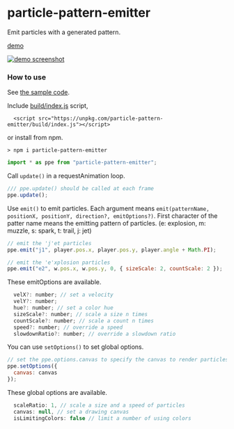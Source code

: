 # particle-pattern-emitter

Emit particles with a generated pattern.

[demo](https://abagames.github.io/particle-pattern-emitter/index.html?mines)

[![demo screenshot](https://abagames.github.io/particle-pattern-emitter/mines.gif)](https://abagames.github.io/particle-pattern-emitter/index.html?mines)

### How to use

See [the sample code](https://github.com/abagames/particle-pattern-emitter/blob/master/src/samples/mines.ts).

Include [build/index.js](https://github.com/abagames/particle-pattern-emitter/blob/master/build/index.js) script,

```
  <script src="https://unpkg.com/particle-pattern-emitter/build/index.js"></script>
```

or install from npm.

```
> npm i particle-pattern-emitter
```

```js
import * as ppe from "particle-pattern-emitter";
```

Call `update()` in a requestAnimation loop.

```js
/// ppe.update() should be called at each frame
ppe.update();
```

Use `emit()` to emit particles.
Each argument means `emit(patternName, positionX, positionY, direction?, emitOptions?)`.
First character of the patter name means the emitting pattern of particles.
(e: explosion, m: muzzle, s: spark, t: trail, j: jet)

```js
// emit the 'j'et particles
ppe.emit("j1", player.pos.x, player.pos.y, player.angle + Math.PI);
```

```js
// emit the 'e'xplosion particles
ppe.emit("e2", w.pos.x, w.pos.y, 0, { sizeScale: 2, countScale: 2 });
```

These emitOptions are available.

```js
  velX?: number; // set a velocity
  velY?: number;
  hue?: number; // set a color hue
  sizeScale?: number; // scale a size n times
  countScale?: number; // scale a count n times
  speed?: number; // override a speed
  slowdownRatio?: number; // override a slowdown ratio
```

You can use `setOptions()` to set global options.

```js
// set the ppe.options.canvas to specify the canvas to render particles
ppe.setOptions({
  canvas: canvas
});
```

These global options are available.

```js
  scaleRatio: 1, // scale a size and a speed of particles
  canvas: null, // set a drawing canvas
  isLimitingColors: false // limit a number of using colors
```
